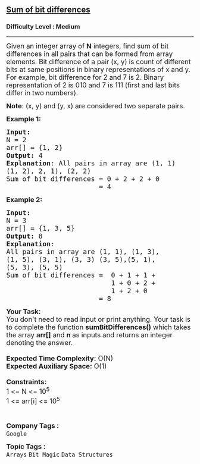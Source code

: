<h2><a href="https://practice.geeksforgeeks.org/problems/sum-of-bit-differences2937/1?page=1&difficulty[]=0&difficulty[]=1&company[]=Amazon&company[]=Microsoft&company[]=Flipkart&company[]=Adobe&company[]=Google&company[]=Goldman%20Sachs&company[]=Morgan%20Stanley&company[]=D-E-Shaw&company[]=Linkedin&category[]=Mathematical&category[]=Bit%20Magic&category[]=Prime%20Number&category[]=Numbers&category[]=number-theory&category[]=sieve&category[]=Binary%20Representation&sortBy=accuracy">Sum of bit differences</a></h2><h3>Difficulty Level : Medium</h3><hr><div class="problems_problem_content__Xm_eO"><p><span style="font-size:18px">Given an integer array of <strong>N</strong>&nbsp;integers, find sum of bit differences in all pairs that can be formed from array elements. Bit difference of a pair (x, y) is count of different bits at same positions in binary representations of x and y.<br>
For example, bit difference for 2 and 7 is 2. Binary representation of 2 is 010 and 7 is 111 (first and last bits differ in two numbers).</span></p>

<p><span style="font-size:18px"><strong>Note</strong>: (x, y) and (y, x) are considered two separate pairs.</span></p>

<p><span style="font-size:18px"><strong>Example 1:</strong></span></p>

<pre style="position: relative;"><span style="font-size:18px"><strong>Input:</strong> 
N = 2
arr[] = {1, 2}
<strong>Output:</strong> 4
<strong>Explanation</strong>: All pairs in array are (1, 1)
(1, 2), 2, 1), (2, 2)
Sum of bit differences = 0 + 2 + 2 + 0
                       = 4</span><div class="open_grepper_editor" title="Edit &amp; Save To Grepper"></div></pre>

<p><span style="font-size:18px"><strong>Example 2:</strong></span></p>

<pre style="position: relative;"><span style="font-size:18px"><strong>Input:
</strong>N = 3 
arr[] = {1, 3, 5}
<strong>Output:</strong> 8
<strong>Explanation</strong>: 
All pairs in array are (1, 1), (1, 3),
(1, 5), (3, 1), (3, 3) (3, 5),(5, 1),
(5, 3), (5, 5)
Sum of bit differences =  0 + 1 + 1 +
                          1 + 0 + 2 +
                          1 + 2 + 0 
                       = 8</span><div class="open_grepper_editor" title="Edit &amp; Save To Grepper"></div></pre>

<p><span style="font-size:18px"><strong>Your Task:&nbsp;&nbsp;</strong><br>
You don't need to read input or print anything. Your task is to complete the function&nbsp;<strong>sumBitDifferences</strong><strong>()</strong>&nbsp;which takes the array&nbsp;<strong>arr[]</strong>&nbsp;and&nbsp;<strong>n</strong><strong>&nbsp;</strong>as inputs and returns an integer denoting&nbsp;the answer.<br>
<br>
<strong>Expected Time Complexity:</strong>&nbsp;O(N)<br>
<strong>Expected Auxiliary Space:</strong>&nbsp;O(1)<br>
<br>
<strong>Constraints:</strong><br>
1 &lt;= N &lt;= 10<sup>5</sup><br>
1 &lt;= arr[i] &lt;= 10<sup>5</sup></span></p>

<p>&nbsp;</p>
</div><p><span style=font-size:18px><strong>Company Tags : </strong><br><code>Google</code>&nbsp;<br><p><span style=font-size:18px><strong>Topic Tags : </strong><br><code>Arrays</code>&nbsp;<code>Bit Magic</code>&nbsp;<code>Data Structures</code>&nbsp;